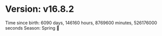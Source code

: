 # Version: v16.8.2
Time since birth: 6090 days, 146160 hours, 8769600 minutes, 526176000 seconds
Season: Spring 🌸
